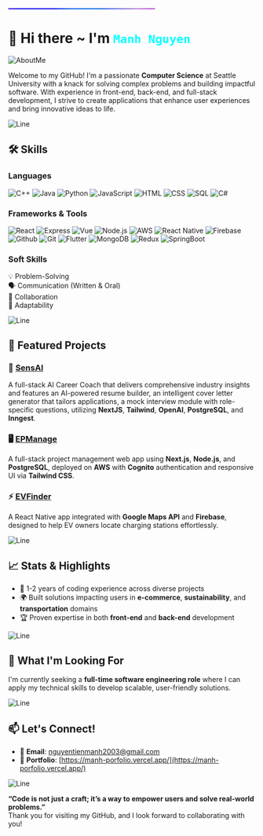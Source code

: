 ![BigLine](https://raw.githubusercontent.com/AnderMendoza/AnderMendoza/main/assets/line-neon.gif)

# 👋 Hi there ~ I'm <code style="color : aqua">Manh Nguyen</code>  

![AboutMe](https://raw.githubusercontent.com/7oSkaaa/7oSkaaa/refs/heads/main/Images/about_me.gif)

 Welcome to my GitHub! I'm a passionate **Computer Science** at Seattle University with a knack for solving complex problems and building impactful software. With experience in front-end, back-end, and full-stack development, I strive to create applications that enhance user experiences and bring innovative ideas to life.  

![Line](https://user-images.githubusercontent.com/73097560/115834477-dbab4500-a447-11eb-908a-139a6edaec5c.gif)

## 🛠️ Skills  

### **Languages**  
![C++](https://img.shields.io/badge/C++-00599C?style=for-the-badge&logo=cplusplus&logoColor=white) ![Java](https://img.shields.io/badge/java-007396?style=for-the-badge&logo=java&logoColor=white)  ![Python](https://img.shields.io/badge/Python-3776AB?style=for-the-badge&logo=python&logoColor=yellow)  ![JavaScript](https://img.shields.io/badge/JavaScript-F7DF1E?style=for-the-badge&logo=javascript&logoColor=black)  ![HTML](https://img.shields.io/badge/html5-E34F26?style=for-the-badge&logo=html5&logoColor=white) ![CSS](https://img.shields.io/badge/css-1572B6?style=for-the-badge&logo=css3&logoColor=white) ![SQL](https://img.shields.io/badge/SQL-003B57?style=for-the-badge&logo=postgresql&logoColor=white)   ![C#](https://img.shields.io/badge/C%23-239120?style=for-the-badge&logo=csharp&logoColor=white)  

### **Frameworks & Tools**  
![React](https://img.shields.io/badge/React-61DAFB?style=for-the-badge&logo=react&logoColor=black) ![Express](https://img.shields.io/badge/express-000000?style=for-the-badge&logo=express&logoColor=white) ![Vue](https://img.shields.io/badge/vue.js-4FC08D?style=for-the-badge&logo=vue.js&logoColor=white) ![Node.js](https://img.shields.io/badge/Node.js-339933?style=for-the-badge&logo=node.js&logoColor=white)  ![AWS](https://img.shields.io/badge/amazonaws-232F3E?style=for-the-badge&logo=amazonaws&logoColor=white)   ![React Native](https://img.shields.io/badge/React%20Native-61DAFB?style=for-the-badge&logo=react&logoColor=black)  ![Firebase](https://img.shields.io/badge/Firebase-FFCA28?style=for-the-badge&logo=firebase&logoColor=white)  ![Github](https://img.shields.io/badge/github-181717?style=for-the-badge&logo=github&logoColor=white)  ![Git](https://img.shields.io/badge/Git-F05032?style=for-the-badge&logo=git&logoColor=white) ![Flutter](https://img.shields.io/badge/flutter-02569B?style=for-the-badge&logo=flutter&logoColor=white) 
![MongoDB](https://img.shields.io/badge/MongoDB-4EA94B?style=for-the-badge&logo=mongodb&logoColor=white) ![Redux](https://img.shields.io/badge/Redux-593D88?style=for-the-badge&logo=redux&logoColor=white) ![SpringBoot](https://img.shields.io/badge/Spring_Boot-6DB33F?style=for-the-badge&logo=spring-boot&logoColor=white)

### **Soft Skills**  
💡 Problem-Solving  
🗣️ Communication (Written & Oral)  
🤝 Collaboration  
🌱 Adaptability  

![Line](https://user-images.githubusercontent.com/73097560/115834477-dbab4500-a447-11eb-908a-139a6edaec5c.gif)

## 🚀 Featured Projects  
### 🤖 [SensAI](https://github.com/TienNguyen2210/sensai)  
A full-stack AI Career Coach that delivers comprehensive industry insights and features an AI-powered resume builder, an intelligent cover letter generator that tailors applications, a mock interview module with role-specific questions, utilizing **NextJS**, **Tailwind**, **OpenAI**, **PostgreSQL**, and **Inngest**.

### 🖥️ [EPManage](https://github.com/TienNguyen2210/project-management)   
A full-stack project management web app using **Next.js**, **Node.js**, and **PostgreSQL**, deployed on **AWS** with **Cognito** authentication and responsive UI via **Tailwind CSS**.  

### ⚡ [EVFinder](https://github.com/TienNguyen2210/EV-Charging-Station-App)  
A React Native app integrated with **Google Maps API** and **Firebase**, designed to help EV owners locate charging stations effortlessly.  

![Line](https://user-images.githubusercontent.com/73097560/115834477-dbab4500-a447-11eb-908a-139a6edaec5c.gif)

## 📈 Stats & Highlights  
- 🌟 1-2 years of coding experience across diverse projects  
- 🌍 Built solutions impacting users in **e-commerce**, **sustainability**, and **transportation** domains  
- 🏆 Proven expertise in both **front-end** and **back-end** development  

![Line](https://user-images.githubusercontent.com/73097560/115834477-dbab4500-a447-11eb-908a-139a6edaec5c.gif)

## 🎯 What I'm Looking For  
I'm currently seeking a **full-time software engineering role** where I can apply my technical skills to develop scalable, user-friendly solutions.  

![Line](https://user-images.githubusercontent.com/73097560/115834477-dbab4500-a447-11eb-908a-139a6edaec5c.gif)

## 📫 Let's Connect!  
- 📧 **Email**: nguyentienmanh2003@gmail.com  
- 🔗 **Portfolio**: [https://manh-porfolio.vercel.app/](https://manh-porfolio.vercel.app/)  

![Line](https://user-images.githubusercontent.com/73097560/115834477-dbab4500-a447-11eb-908a-139a6edaec5c.gif)

**“Code is not just a craft; it’s a way to empower users and solve real-world problems.”**  
Thank you for visiting my GitHub, and I look forward to collaborating with you!
